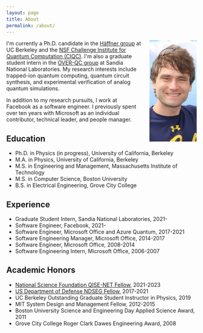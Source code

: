 ```yaml
---
layout: page
title: About
permalink: /about/
---
```

<img src="/images/portrait.jpg" style="float: right; padding: 0px 0px 20px 20px" width="125" alt="Photo of Ryan Shaffer" />

I'm currently a Ph.D. candidate in the [Häffner group](https://ions.berkeley.edu)
at UC Berkeley and the
[NSF Challenge Institute for Quantum Computation (CIQC)](https://ciqc.berkeley.edu).
I'm also a graduate student intern in the [OVER-QC group](https://overqc.sandia.gov/)
at Sandia National Laboratories.
My research interests include trapped-ion quantum computing, quantum circuit synthesis,
and experimental verification of analog quantum simulations.

In addition to my research pursuits, I work at Facebook as a software engineer.
I previously spent over ten years with Microsoft as an individual contributor,
technical leader, and people manager.

## Education

- Ph.D. in Physics (in progress), University of California, Berkeley
- M.A. in Physics, University of California, Berkeley
- M.S. in Engineering and Management, Massachusetts Institute of Technology
- M.S. in Computer Science, Boston University
- B.S. in Electrical Engineering, Grove City College

## Experience

- Graduate Student Intern, Sandia National Laboratories, 2021-
- Software Engineer, Facebook, 2021-
- Software Engineer, Microsoft Office and Azure Quantum, 2017-2021
- Software Engineering Manager, Microsoft Office, 2014-2017
- Software Engineer, Microsoft Office, 2008-2014
- Software Engineering Intern, Microsoft Office, 2006-2007

## Academic Honors

- [National Science Foundation QISE-NET Fellow](https://qisenet.uchicago.edu/), 2021-2023
- [US Department of Defense NDSEG Fellow](https://www.ndsegfellowships.org/), 2017-2021
- UC Berkeley Outstanding Graduate Student Instructor in Physics, 2019
- MIT System Design and Management Fellow, 2012-2015
- Boston University Science and Engineering Day Applied Science Award, 2011
- Grove City College Roger Clark Dawes Engineering Award, 2008
